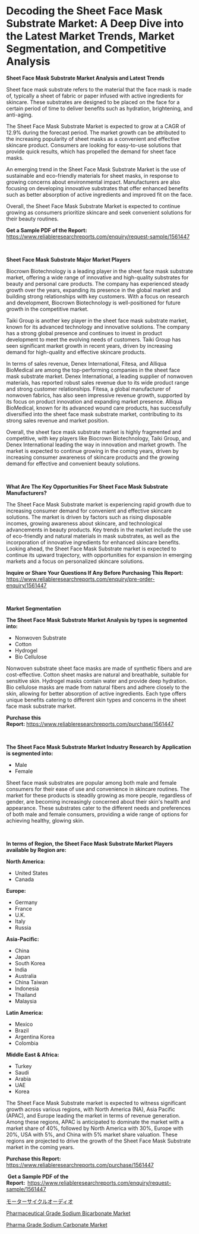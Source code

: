 <p><h1>Decoding the Sheet Face Mask Substrate Market: A Deep Dive into the Latest Market Trends, Market Segmentation, and Competitive Analysis</h1></p><p><strong>Sheet Face Mask Substrate Market Analysis and Latest Trends</strong></p>
<p><p>Sheet face mask substrate refers to the material that the face mask is made of, typically a sheet of fabric or paper infused with active ingredients for skincare. These substrates are designed to be placed on the face for a certain period of time to deliver benefits such as hydration, brightening, and anti-aging.</p><p>The Sheet Face Mask Substrate Market is expected to grow at a CAGR of 12.9% during the forecast period. The market growth can be attributed to the increasing popularity of sheet masks as a convenient and effective skincare product. Consumers are looking for easy-to-use solutions that provide quick results, which has propelled the demand for sheet face masks.</p><p>An emerging trend in the Sheet Face Mask Substrate Market is the use of sustainable and eco-friendly materials for sheet masks, in response to growing concerns about environmental impact. Manufacturers are also focusing on developing innovative substrates that offer enhanced benefits such as better absorption of active ingredients and improved fit on the face.</p><p>Overall, the Sheet Face Mask Substrate Market is expected to continue growing as consumers prioritize skincare and seek convenient solutions for their beauty routines.</p></p>
<p><strong>Get a Sample PDF of the Report:&nbsp;</strong> <a href="https://www.reliableresearchreports.com/enquiry/request-sample/1561447">https://www.reliableresearchreports.com/enquiry/request-sample/1561447</a></p>
<p>&nbsp;</p>
<p><strong>Sheet Face Mask Substrate Major Market Players</strong></p>
<p><p>Biocrown Biotechnology is a leading player in the sheet face mask substrate market, offering a wide range of innovative and high-quality substrates for beauty and personal care products. The company has experienced steady growth over the years, expanding its presence in the global market and building strong relationships with key customers. With a focus on research and development, Biocrown Biotechnology is well-positioned for future growth in the competitive market.</p><p>Taiki Group is another key player in the sheet face mask substrate market, known for its advanced technology and innovative solutions. The company has a strong global presence and continues to invest in product development to meet the evolving needs of customers. Taiki Group has seen significant market growth in recent years, driven by increasing demand for high-quality and effective skincare products.</p><p>In terms of sales revenue, Denex International, Fitesa, and Alliqua BioMedical are among the top-performing companies in the sheet face mask substrate market. Denex International, a leading supplier of nonwoven materials, has reported robust sales revenue due to its wide product range and strong customer relationships. Fitesa, a global manufacturer of nonwoven fabrics, has also seen impressive revenue growth, supported by its focus on product innovation and expanding market presence. Alliqua BioMedical, known for its advanced wound care products, has successfully diversified into the sheet face mask substrate market, contributing to its strong sales revenue and market position.</p><p>Overall, the sheet face mask substrate market is highly fragmented and competitive, with key players like Biocrown Biotechnology, Taiki Group, and Denex International leading the way in innovation and market growth. The market is expected to continue growing in the coming years, driven by increasing consumer awareness of skincare products and the growing demand for effective and convenient beauty solutions.</p></p>
<p>&nbsp;</p>
<p><strong>What Are The Key Opportunities For Sheet Face Mask Substrate Manufacturers?</strong></p>
<p><p>The Sheet Face Mask Substrate market is experiencing rapid growth due to increasing consumer demand for convenient and effective skincare solutions. The market is driven by factors such as rising disposable incomes, growing awareness about skincare, and technological advancements in beauty products. Key trends in the market include the use of eco-friendly and natural materials in mask substrates, as well as the incorporation of innovative ingredients for enhanced skincare benefits. Looking ahead, the Sheet Face Mask Substrate market is expected to continue its upward trajectory, with opportunities for expansion in emerging markets and a focus on personalized skincare solutions.</p></p>
<p><strong>Inquire or Share Your Questions If Any Before Purchasing This Report:</strong> <a href="https://www.reliableresearchreports.com/enquiry/pre-order-enquiry/1561447">https://www.reliableresearchreports.com/enquiry/pre-order-enquiry/1561447</a></p>
<p>&nbsp;</p>
<p><strong>Market Segmentation</strong></p>
<p><strong>The Sheet Face Mask Substrate Market Analysis by types is segmented into:</strong></p>
<p><ul><li>Nonwoven Substrate</li><li>Cotton</li><li>Hydrogel</li><li>Bio Cellulose</li></ul></p>
<p><p>Nonwoven substrate sheet face masks are made of synthetic fibers and are cost-effective. Cotton sheet masks are natural and breathable, suitable for sensitive skin. Hydrogel masks contain water and provide deep hydration. Bio cellulose masks are made from natural fibers and adhere closely to the skin, allowing for better absorption of active ingredients. Each type offers unique benefits catering to different skin types and concerns in the sheet face mask substrate market.</p></p>
<p><strong>Purchase this Report:&nbsp;</strong><a href="https://www.reliableresearchreports.com/purchase/1561447">https://www.reliableresearchreports.com/purchase/1561447</a></p>
<p>&nbsp;</p>
<p><strong>The Sheet Face Mask Substrate Market Industry Research by Application is segmented into:</strong></p>
<p><ul><li>Male</li><li>Female</li></ul></p>
<p><p>Sheet face mask substrates are popular among both male and female consumers for their ease of use and convenience in skincare routines. The market for these products is steadily growing as more people, regardless of gender, are becoming increasingly concerned about their skin's health and appearance. These substrates cater to the different needs and preferences of both male and female consumers, providing a wide range of options for achieving healthy, glowing skin.</p></p>
<p>&nbsp;</p>
<p><strong>In terms of Region, the Sheet Face Mask Substrate Market Players available by Region are:</strong></p>
<p>
    <p> <strong> North America: </strong>
        <ul>
            <li>United States</li>
            <li>Canada</li>
        </ul>
        </p> 
    <p> <strong> Europe: </strong>
        <ul>
            <li>Germany</li>
            <li>France</li>
            <li>U.K.</li>
            <li>Italy</li>
            <li>Russia</li>
        </ul>
        </p> 
    <p> <strong> Asia-Pacific: </strong>
        <ul>
            <li>China</li>
            <li>Japan</li>
            <li>South Korea</li>
            <li>India</li>
            <li>Australia</li>
            <li>China Taiwan</li>
            <li>Indonesia</li>
            <li>Thailand</li>
            <li>Malaysia</li>
        </ul>
        </p> 
    <p> <strong> Latin America: </strong>
        <ul>
            <li>Mexico</li>
            <li>Brazil</li>
            <li>Argentina Korea</li>
            <li>Colombia</li>
        </ul>
        </p> 
    <p> <strong> Middle East & Africa: </strong>
        <ul>
            <li>Turkey</li>
            <li>Saudi</li>
            <li>Arabia</li>
            <li>UAE</li>
            <li>Korea</li>
        </ul>
    </p>
    </p>
<p><p>The Sheet Face Mask Substrate market is expected to witness significant growth across various regions, with North America (NA), Asia Pacific (APAC), and Europe leading the market in terms of revenue generation. Among these regions, APAC is anticipated to dominate the market with a market share of 40%, followed by North America with 30%, Europe with 20%, USA with 5%, and China with 5% market share valuation. These regions are projected to drive the growth of the Sheet Face Mask Substrate market in the coming years.</p></p>
<p><strong>Purchase this Report: </strong><a href="https://www.reliableresearchreports.com/purchase/1561447">https://www.reliableresearchreports.com/purchase/1561447</a></p>
<p>&nbsp;<strong>Get a Sample PDF of the Report:&nbsp;&nbsp;</strong><a href="https://www.reliableresearchreports.com/enquiry/request-sample/1561447">https://www.reliableresearchreports.com/enquiry/request-sample/1561447</a></p>
<p><strong></strong></p>
<p><p><a href="https://medium.com/@evekerluke2023/%E3%82%AA%E3%83%BC%E3%83%88%E3%83%90%E3%82%A4%E3%82%AA%E3%83%BC%E3%83%87%E3%82%A3%E3%82%AA%E5%B8%82%E5%A0%B4%E3%81%AE%E8%A6%8B%E9%80%9A%E3%81%97-%E6%A5%AD%E7%95%8C%E6%A6%82%E8%A6%81%E3%81%A8%E4%BA%88%E6%B8%AC-2024%E5%B9%B4-2031%E5%B9%B4-cb435983cdbc">モーターサイクルオーディオ</a></p><p><a href="https://github.com/juniordelafrance/Market-Research-Report-List-2/blob/main/pharmaceutical-grade-sodium-bicarbonate-market.md">Pharmaceutical Grade Sodium Bicarbonate Market</a></p><p><a href="https://github.com/jaidynmorantestelletmjzya/Market-Research-Report-List-1/blob/main/pharma-grade-sodium-carbonate-market.md">Pharma Grade Sodium Carbonate Market</a></p></p>